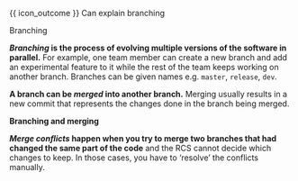 <span id="prereqs"></span>

<span id="outcomes">{{ icon_outcome }} Can explain branching</span>

<span id="title">Branching</span>

<div id="body">

**_Branching_ is the process of evolving multiple versions of the software in parallel.** For example, one team member can create a new branch and add an experimental feature to it while the rest of the team keeps working on another branch. Branches can be given names e.g. `master`, `release`, `dev`.

**A branch can be _merged_ into another branch.** Merging usually results in a new commit that represents the changes done in the branch being merged.

<pic eager src="{{baseUrl}}/revisionControl/branching/images/diagram.png" height="180">
  <strong>Branching and merging</strong>
</pic>

**_Merge conflicts_ happen when you try to merge two branches that had changed the same part of the code** and the <trigger for="pop:rcs">RCS</trigger> cannot decide which changes to keep. In those cases, you have to ‘resolve’ the conflicts manually.

</div>

<div id="extras">
</div>
